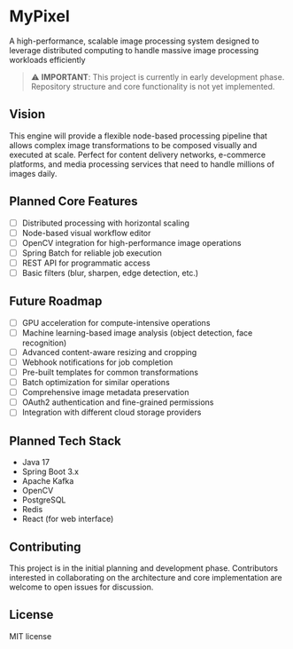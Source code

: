 # MyPixel
A high-performance, scalable image processing system designed to leverage distributed computing to handle massive image processing workloads efficiently

> ⚠️ **IMPORTANT**: This project is currently in early development phase. Repository structure and core functionality is not yet implemented.

## Vision

This engine will provide a flexible node-based processing pipeline that allows complex image transformations to be composed visually and executed at scale. Perfect for content delivery networks, e-commerce platforms, and media processing services that need to handle millions of images daily.

## Planned Core Features

- [ ] Distributed processing with horizontal scaling
- [ ] Node-based visual workflow editor
- [ ] OpenCV integration for high-performance image operations
- [ ] Spring Batch for reliable job execution
- [ ] REST API for programmatic access
- [ ] Basic filters (blur, sharpen, edge detection, etc.)

## Future Roadmap

- [ ] GPU acceleration for compute-intensive operations
- [ ] Machine learning-based image analysis (object detection, face recognition)
- [ ] Advanced content-aware resizing and cropping
- [ ] Webhook notifications for job completion
- [ ] Pre-built templates for common transformations
- [ ] Batch optimization for similar operations
- [ ] Comprehensive image metadata preservation
- [ ] OAuth2 authentication and fine-grained permissions
- [ ] Integration with different cloud storage providers

## Planned Tech Stack

- Java 17
- Spring Boot 3.x
- Apache Kafka
- OpenCV
- PostgreSQL
- Redis
- React (for web interface)

## Contributing

This project is in the initial planning and development phase. Contributors interested in collaborating on the architecture and core implementation are welcome to open issues for discussion.

## License

MIT license
